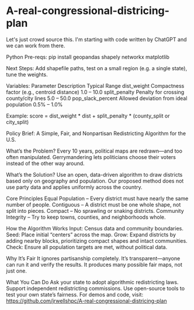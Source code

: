 # A-real-congressional-districing-plan
Let's just crowd source this. I'm starting with code written by ChatGPT and we can work from there.

Python Pre-reqs:
pip install geopandas shapely networkx matplotlib

Next Steps:
Add shapefile paths, test on a small region (e.g. a single state), tune the weights.

Variables:
Parameter	         Description	                                 Typical Range
dist_weight        Compactness factor (e.g., centroid distance)  1.0 – 10.0
split_penalty	     Penalty for crossing county/city lines	       5.0 – 50.0
pop_slack_percent  Allowed deviation from ideal population	     0.5% – 1.0%

Example:
score = dist_weight * dist + split_penalty * (county_split or city_split)

Policy Brief: A Simple, Fair, and Nonpartisan Redistricting Algorithm for the U.S.

What’s the Problem?
Every 10 years, political maps are redrawn—and too often manipulated. Gerrymandering lets politicians choose their voters instead of the other way around.

What’s the Solution?
Use an open, data-driven algorithm to draw districts based only on geography and population. Our proposed method does not use party data and applies uniformly across the country.

Core Principles
Equal Population – Every district must have nearly the same number of people.
Contiguous – A district must be one whole shape, not split into pieces.
Compact – No sprawling or snaking districts.
Community Integrity – Try to keep towns, counties, and neighborhoods whole.

How the Algorithm Works
Input: Census data and community boundaries.
Seed: Place initial “centers” across the map.
Grow: Expand districts by adding nearby blocks, prioritizing compact shapes and intact communities.
Check: Ensure all population targets are met, without political data.

Why It’s Fair
It ignores partisanship completely.
It’s transparent—anyone can run it and verify the results.
It produces many possible fair maps, not just one.

What You Can Do
Ask your state to adopt algorithmic redistricting laws.
Support independent redistricting commissions.
Use open-source tools to test your own state’s fairness.
For demos and code, visit: https://github.com/jrwellshpc/A-real-congressional-districing-plan
